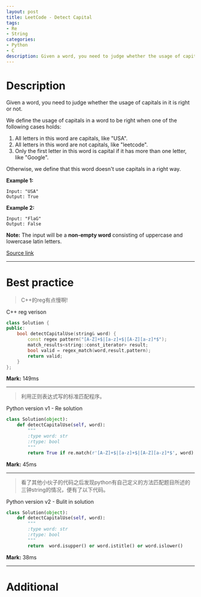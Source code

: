```yaml
---
layout: post
title: LeetCode - Detect Capital
tags:
- Re
- String
categories:
- Python
- C
description: Given a word, you need to judge whether the usage of capitals in it is right or not.
---
```



# Description
Given a word, you need to judge whether the usage of capitals in it is right or not.

We define the usage of capitals in a word to be right when one of the following cases holds:

1. All letters in this word are capitals, like "USA".
2. All letters in this word are not capitals, like "leetcode".
3. Only the first letter in this word is capital if it has more than one letter, like "Google".

Otherwise, we define that this word doesn't use capitals in a right way.

**Example 1:**

```
Input: "USA"
Output: True
```

**Example 2:**

```
Input: "FlaG"
Output: False
```


**Note:** The input will be a **non-empty word** consisting of uppercase and lowercase latin letters.

[Source link](https://leetcode.com/problems/detect-capital/#/description)

__________

# Best practice

>C++的reg有点慢啊!

C++ reg verison

```c++
class Solution {
public:
	bool detectCapitalUse(string& word) {
		const regex pattern("[A-Z]+$|[a-z]+$|[A-Z][a-z]*$");
		match_results<string::const_iterator> result;
		bool valid = regex_match(word,result,pattern);
		return valid;
	}
};
```

**Mark:** 149ms

****


>利用正则表达式写的标准匹配程序。

Python version v1 - Re solution

```python
class Solution(object):
    def detectCapitalUse(self, word):
        """
        :type word: str
        :rtype: bool
        """
        return True if re.match(r'[A-Z]+$|[a-z]+$|[A-Z][a-z]*$', word) else False
```

**Mark:** 45ms

***


>看了其他小伙子的代码之后发现python有自己定义的方法匹配题目所述的三钟string的情况，便有了以下代码。

Python version v2 - Bulit in solution

```python
class Solution(object):
    def detectCapitalUse(self, word):
        """
        :type word: str
        :rtype: bool
        """
        return  word.isupper() or word.istitle() or word.islower()
```

**Mark:** 38ms


__________
# Additional
